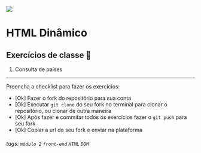 ![](https://i.imgur.com/xG74tOh.png)

# HTML Dinâmico

## Exercícios de classe 🏫
1. Consulta de países

---

Preencha a checklist para fazer os exercícios:

-   [Ok] Fazer o fork do repositório para sua conta
-   [Ok] Executar `git clone` do seu fork no terminal para clonar o repositório, ou clonar de outra maneira
-   [Ok] Após fazer e commitar todos os exercícios fazer o `git push` para seu fork
-   [Ok] Copiar a url do seu fork e enviar na plataforma

###### tags: `módulo 2` `front-end` `HTML` `DOM`

